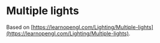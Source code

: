 # Multiple lights

Based on [https://learnopengl.com/Lighting/Multiple-lights](https://learnopengl.com/Lighting/Multiple-lights).
